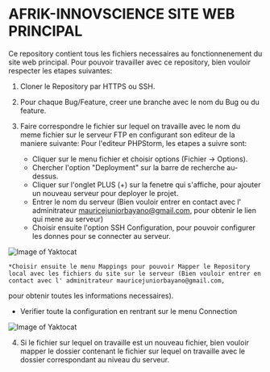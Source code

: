 # AFRIK-INNOVSCIENCE SITE WEB PRINCIPAL

Ce repository contient tous les fichiers necessaires au fonctionnenement du site web principal.
Pour pouvoir travailler avec ce repository, bien vouloir respecter les etapes suivantes:
1. Cloner le Repository par HTTPS ou SSH.
2. Pour chaque Bug/Feature, creer une branche avec le nom du Bug ou du feature.
3. Faire correspondre le fichier sur lequel on travaille avec le nom du meme fichier sur le serveur FTP en configurant son editeur de la maniere suivante:
   Pour l'editeur PHPStorm, les etapes a suivre sont:

    * Cliquer sur le menu fichier et choisir options (Fichier -> Options).
    * Chercher l'option "Deployment" sur la barre de recherche au-dessus.
    * Cliquer sur l'onglet PLUS (+) sur la fenetre qui s'affiche, pour ajouter un nouveau serveur pour deployer le projet.
    * Entrer le nom du serveur (Bien vouloir entrer en contact avec l' adminitrateur mauricejuniorbayano@gmail.com, pour obtenir le lien qui mene au serveur)
    * Choisir ensuite l'option SSH Configuration, pour pouvoir configurer les donnes pour se connecter au serveur.

![Image of Yaktocat](https://octodex.github.com/images/yaktocat.png)

    *Choisir ensuite le menu Mappings pour pouvoir Mapper le Repository local avec les fichiers du site sur le serveur (Bien vouloir entrer en contact avec l' adminitrateur mauricejuniorbayano@gmail.com, 
pour obtenir toutes les informations necessaires).
* Verifier toute la configuration en rentrant sur le menu Connection

![Image of Yaktocat](https://octodex.github.com/images/yaktocat.png)

4. Si le fichier sur lequel on travaille est un nouveau fichier, bien vouloir mapper le dossier contenant le fichier sur lequel on travaille avec le dossier correspondant au
   niveau du serveur.
